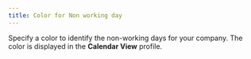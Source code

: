```yaml
---
title: Color for Non working day
---
```



Specify a color to identify the non-working days for your company. The  color is displayed in the **Calendar View** profile.
